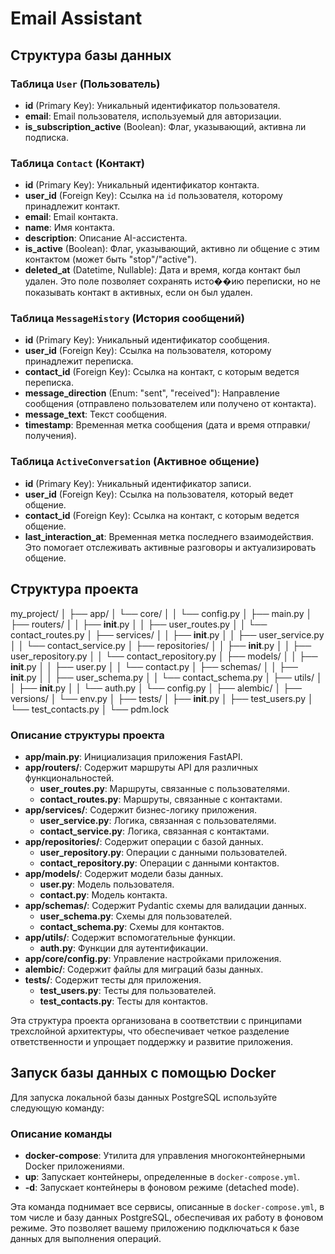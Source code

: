 # Email Assistant

## Структура базы данных

### Таблица `User` (Пользователь)
- **id** (Primary Key): Уникальный идентификатор пользователя.
- **email**: Email пользователя, используемый для авторизации.
- **is_subscription_active** (Boolean): Флаг, указывающий, активна ли подписка.

### Таблица `Contact` (Контакт)
- **id** (Primary Key): Уникальный идентификатор контакта.
- **user_id** (Foreign Key): Ссылка на `id` пользователя, которому принадлежит контакт.
- **email**: Email контакта.
- **name**: Имя контакта.
- **description**: Описание AI-ассистента.
- **is_active** (Boolean): Флаг, указывающий, активно ли общение с этим контактом (может быть "stop"/"active").
- **deleted_at** (Datetime, Nullable): Дата и время, когда контакт был удален. Это поле позволяет сохранять исто��ию переписки, но не показывать контакт в активных, если он был удален.

### Таблица `MessageHistory` (История сообщений)
- **id** (Primary Key): Уникальный идентификатор сообщения.
- **user_id** (Foreign Key): Ссылка на пользователя, которому принадлежит переписка.
- **contact_id** (Foreign Key): Ссылка на контакт, с которым ведется переписка.
- **message_direction** (Enum: "sent", "received"): Направление сообщения (отправлено пользователем или получено от контакта).
- **message_text**: Текст сообщения.
- **timestamp**: Временная метка сообщения (дата и время отправки/получения).

### Таблица `ActiveConversation` (Активное общение)
- **id** (Primary Key): Уникальный идентификатор записи.
- **user_id** (Foreign Key): Ссылка на пользователя, который ведет общение.
- **contact_id** (Foreign Key): Ссылка на контакт, с которым ведется общение.
- **last_interaction_at**: Временная метка последнего взаимодействия. Это помогает отслеживать активные разговоры и актуализировать общение.

## Структура проекта
<!-- ``` -->
my_project/
│
├── app/
│   └── core/
│   │   └── config.py
│   ├── main.py
│   ├── routers/
│   │   ├── __init__.py
│   │   ├── user_routes.py
│   │   └── contact_routes.py
│   ├── services/
│   │   ├── __init__.py
│   │   ├── user_service.py
│   │   └── contact_service.py
│   ├── repositories/
│   │   ├── __init__.py
│   │   ├── user_repository.py
│   │   └── contact_repository.py
│   ├── models/
│   │   ├── __init__.py
│   │   ├── user.py
│   │   └── contact.py
│   ├── schemas/
│   │   ├── __init__.py
│   │   ├── user_schema.py
│   │   └── contact_schema.py
│   ├── utils/
│   │   ├── __init__.py
│   │   └── auth.py
│   └── config.py
│
├── alembic/
│   ├── versions/
│   └── env.py
│
├── tests/
│   ├── __init__.py
│   ├── test_users.py
│   └── test_contacts.py
│
└── pdm.lock
<!-- ``` -->


### Описание структуры проекта

- **app/main.py**: Инициализация приложения FastAPI.
- **app/routers/**: Содержит маршруты API для различных функциональностей.
  - **user_routes.py**: Маршруты, связанные с пользователями.
  - **contact_routes.py**: Маршруты, связанные с контактами.
- **app/services/**: Содержит бизнес-логику приложения.
  - **user_service.py**: Логика, связанная с пользователями.
  - **contact_service.py**: Логика, связанная с контактами.
- **app/repositories/**: Содержит операции с базой данных.
  - **user_repository.py**: Операции с данными пользователей.
  - **contact_repository.py**: Операции с данными контактов.
- **app/models/**: Содержит модели базы данных.
  - **user.py**: Модель пользователя.
  - **contact.py**: Модель контакта.
- **app/schemas/**: Содержит Pydantic схемы для валидации данных.
  - **user_schema.py**: Схемы для пользователей.
  - **contact_schema.py**: Схемы для контактов.
- **app/utils/**: Содержит вспомогательные функции.
  - **auth.py**: Функции для аутентификации.
- **app/core/config.py**: Управление настройками приложения.
- **alembic/**: Содержит файлы для миграций базы данных.
- **tests/**: Содержит тесты для приложения.
  - **test_users.py**: Тесты для пользователей.
  - **test_contacts.py**: Тесты для контактов.

Эта структура проекта организована в соответствии с принципами трехслойной архитектуры, что обеспечивает четкое разделение ответственности и упрощает поддержку и развитие приложения.

## Запуск базы данных с помощью Docker

Для запуска локальной базы данных PostgreSQL используйте следующую команду:

### Описание команды

- **docker-compose**: Утилита для управления многоконтейнерными Docker приложениями.
- **up**: Запускает контейнеры, определенные в `docker-compose.yml`.
- **-d**: Запускает контейнеры в фоновом режиме (detached mode).

Эта команда поднимает все сервисы, описанные в `docker-compose.yml`, в том числе и базу данных PostgreSQL, обеспечивая их работу в фоновом режиме. Это позволяет вашему приложению подключаться к базе данных для выполнения операций.

